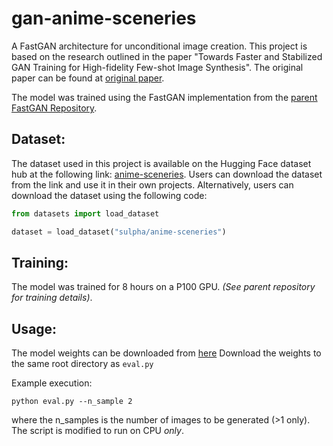 # gan-anime-sceneries
A FastGAN architecture for unconditional image creation.
This project is based on the research outlined in the paper "Towards Faster and Stabilized GAN Training for High-fidelity Few-shot Image Synthesis". The original paper can be found at [original paper](https://arxiv.org/abs/2101.04775). 

The model was trained using the FastGAN implementation from the [parent FastGAN Repository](https://github.com/odegeasslbc/FastGAN-pytorch/tree/main).

## Dataset:
The dataset used in this project is available on the Hugging Face dataset hub at the following link: [anime-sceneries](https://huggingface.co/datasets/sulpha/anime-sceneries). Users can download the dataset from the link and use it in their own projects. Alternatively, users can download the dataset using the following code:
```py
from datasets import load_dataset

dataset = load_dataset("sulpha/anime-sceneries")
```

## Training:
The model was trained for 8 hours on a P100 GPU. *(See parent repository for training details)*.

## Usage:
The model weights can be downloaded from [here](https://drive.google.com/file/d/1B9P5BhD4fnbsFYYZOTGhB5yghShiE66I/view?usp=sharing)
Download the weights to the same root directory as ```eval.py```

Example execution:
```
python eval.py --n_sample 2
```
where the n_samples is the number of images to be generated (>1 only). The script is modified to run on CPU *only*.
